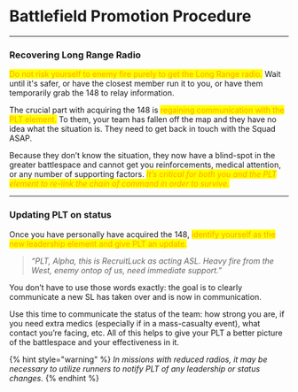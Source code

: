 # Battlefield Promotion Procedure

***

### Recovering Long Range Radio

<mark style="color:orange;">Do not risk yourself to enemy fire purely to get the Long Range radio.</mark> Wait until it's safer, or have the closest member run it to you, or have them temporarily grab the 148 to relay information.

The crucial part with acquiring the 148 is <mark style="color:orange;">regaining communication with the PLT element.</mark> To them, your team has fallen off the map and they have no idea what the situation is. They need to get back in touch with the Squad ASAP.

Because they don’t know the situation, they now have a blind-spot in the greater battlespace and cannot get you reinforcements, medical attention, or any number of supporting factors. _<mark style="color:orange;">It’s critical for both you and the PLT element to re-link the chain of command in order to survive.</mark>_

***

### Updating PLT on status

Once you have personally have acquired the 148, <mark style="color:orange;">identify yourself as the new leadership element and give PLT an update.</mark>&#x20;

> _“PLT, Alpha, this is RecruitLuck as acting ASL. Heavy fire from the West, enemy ontop of us, need immediate support.”_

You don’t have to use those words exactly: the goal is to clearly communicate a new SL has taken over and is now in communication.

Use this time to communicate the status of the team: how strong you are, if you need extra medics (especially if in a mass-casualty event), what contact you’re facing, etc. All of this helps to give your PLT a better picture of the battlespace and your effectiveness in it.

{% hint style="warning" %}
_In missions with reduced radios, it may be necessary to utilize runners to notify PLT of any leadership or status changes._&#x20;
{% endhint %}
